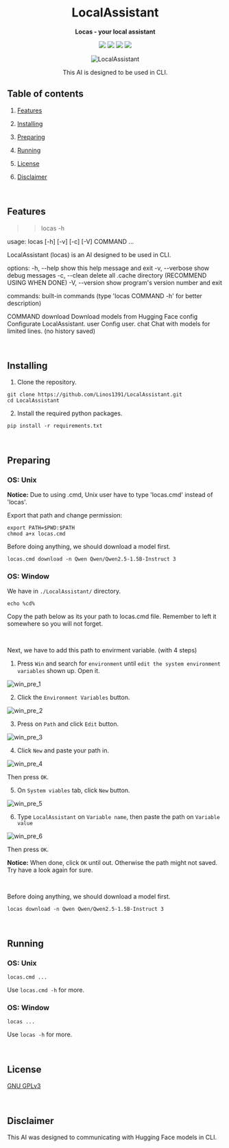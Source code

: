 <div align="center">

# LocalAssistant

**Locas - your local assistant**

[![][locas-shield]][locas-url]
[![][python-shield]][python-url]
[![][conda-shield]][conda-url]
[![][transformers-shield]][transformers-url]

[locas-shield]: https://img.shields.io/badge/LocalAssisitant-0.1.0dev-red
[locas-url]: https://github.com/Linos1391/LocalAssistant
[python-shield]: https://img.shields.io/badge/Python-3.12+-yellow
[python-url]: https://www.python.org/downloads/
[conda-shield]: https://img.shields.io/badge/Anaconda-24.7+-grass
[conda-url]: https://www.anaconda.com/download
[transformers-shield]: https://img.shields.io/badge/Transformers-4.46+-orange
[transformers-url]: https://huggingface.co/docs/transformers/v4.46.0/index

![LocalAssistant](asset/LocalAssistant.png)

This AI is designed to be used in CLI.

</div>

## Table of contents

1. [Features](#features)

2. [Installing](#installing)

3. [Preparing](#preparing)

4. [Running](#running)

5. [License](#license)

6. [Disclaimer](#disclaimer)

<br>

## Features

>> locas -h

usage: locas [-h] [-v] [-c] [-V] COMMAND ...

LocalAssistant (locas) is an AI designed to be used in CLI.

options:
  -h, --help     show this help message and exit
  -v, --verbose  show debug messages
  -c, --clean    delete all .cache directory (RECOMMEND USING WHEN DONE)
  -V, --version  show program's version number and exit

commands:
  built-in commands (type 'locas COMMAND -h' for better description)

  COMMAND
    download     Download models from Hugging Face
    config       Configurate LocalAssistant.
    user         Config user.
    chat         Chat with models for limited lines. (no history saved)

<br>

## Installing

1. Clone the repository.

```
git clone https://github.com/Linos1391/LocalAssistant.git
cd LocalAssistant
```

2. Install the required python packages.

```
pip install -r requirements.txt
```

<br>

## Preparing

### OS: Unix

**Notice:** Due to using .cmd, Unix user have to type 'locas.cmd' instead of 'locas'.

Export that path and change permission:

```
export PATH=$PWD:$PATH
chmod a+x locas.cmd
```

Before doing anything, we should download a model first.

```
locas.cmd download -n Qwen Qwen/Qwen2.5-1.5B-Instruct 3
```

### OS: Window

We have in `./LocalAssistant/` directory.

```
echo %cd%
```

Copy the path below as its your path to locas.cmd file. Remember to left it somewhere so you will not forget.

<br>

Next, we have to add this path to envirment variable. (with 4 steps)

1. Press `Win` and search for `environment` until `edit the system environment variables` shown up. Open it.

![win_pre_1](asset/win_pre_1.png)

2. Click the `Environment Variables` button.

![win_pre_2](asset/win_pre_2.png)

3. Press on `Path` and click `Edit` button. 

![win_pre_3](asset/win_pre_3.png)

4. Click `New` and paste your path in.

![win_pre_4](asset/win_pre_4.png)

Then press `OK`.

5. On `System viables` tab, click `New` button.

![win_pre_5](asset/win_pre_5.png)

6. Type `LocalAssistant` on `Variable name`, then paste the path on `Variable value`

![win_pre_6](asset/win_pre_6.png)

Then press `OK`.

**Notice:** When done, click `OK` until out. Otherwise the path might not saved. Try have a look again for sure.

<br>

Before doing anything, we should download a model first.

```
locas download -n Qwen Qwen/Qwen2.5-1.5B-Instruct 3
```

<br>

## Running

### OS: Unix

```
locas.cmd ...
```

Use `locas.cmd -h` for more.

### OS: Window

```
locas ...
```

Use `locas -h` for more.

<br>

## License

[GNU GPLv3](LICENSE)

<br>

## Disclaimer

This AI was designed to communicating with Hugging Face models in CLI.

